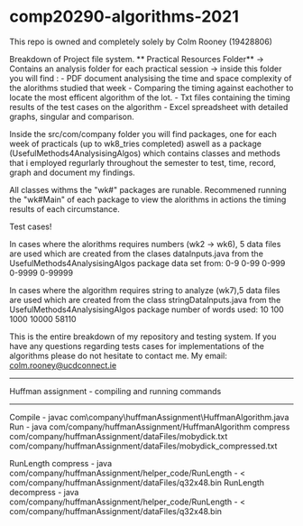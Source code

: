 # comp20290-algorithms-2021

This repo is owned and completely solely by Colm Rooney (19428806)

Breakdown of Project file system.
**
Practical Resources Folder**
  -> Contains an analysis folder for each practical session
    -> inside this folder you will find : 
        - PDF document analysising the time and space complexity of the alorithms studied that week
            - Comparing the timing against eachother to locate the most efficent algorithm of the lot.
        - Txt files containing the timing results of the test cases on the algorithm
        - Excel spreadsheet with detailed graphs, singular and comparison.

Inside the src/com/company folder you will find packages, one for each week of practicals (up to wk8_tries completed) aswell as a package (UsefulMethods4AnalysisingAlgos)
which contains classes and methods that i employed regurlarly throughout the semester to test, time, record, graph and document my findings.


All classes withms the "wk#" packages are runable.
Recommened running the "wk#Main" of each package to view the alorithms in actions the timing results of each circumstance.

Test cases!

In cases where the alorithms requires numbers (wk2 -> wk6), 5 data files are used which are created from the clases dataInputs.java from the UsefulMethods4AnalysisingAlgos package
  data set from:
  0-9
  0-99
  0-999
  0-9999
  0-99999
  
  In cases where the algorithm requires string to analyze (wk7),5 data files are used which are created from the class stringDataInputs.java from the UsefulMethods4AnalysisingAlgos package
  number of words used:
    10
    100
    1000
    10000
    58110
    
    
 This is the entire breakdown of my repository and testing system. If you have any questions regarding tests cases for implementations of the algorithms please do not hesitate to contact me. 
 My email: colm.rooney@ucdconnect.ie


***************************

Huffman assignment - compiling and running commands

*************************************

Compile - javac com\company\huffmanAssignment\HuffmanAlgorithm.java
Run - java com/company/huffmanAssignment/HuffmanAlgorithm compress com/company/huffmanAssignment/dataFiles/mobydick.txt com/company/huffmanAssignment/dataFiles/mobydick_compressed.txt

RunLength compress - java com/company/huffmanAssignment/helper_code/RunLength - < com/company/huffmanAssignment/dataFiles/q32x48.bin 
RunLength decompress - java com/company/huffmanAssignment/helper_code/RunLength - < com/company/huffmanAssignment/dataFiles/q32x48.bin
